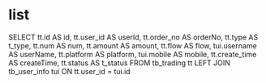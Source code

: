 list
===
SELECT
  tt.id AS id,
  tt.user_id AS userId,
  tt.order_no AS orderNo,
  tt.type AS t_type,
  tt.num AS num,
  tt.amount AS amount,
  tt.flow AS flow,
  tui.username AS userName,
  tt.platform AS platform,
  tui.mobile AS mobile,
  tt.create_time AS createTime,
  tt.status AS t_status
FROM tb_trading tt
  LEFT JOIN tb_user_info tui ON tt.user_id = tui.id